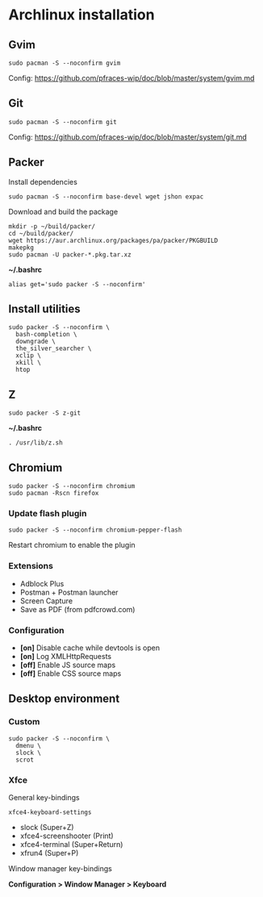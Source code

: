 Archlinux installation
======================

Gvim
----

    sudo pacman -S --noconfirm gvim

Config: https://github.com/pfraces-wip/doc/blob/master/system/gvim.md

Git
---

    sudo pacman -S --noconfirm git

Config: https://github.com/pfraces-wip/doc/blob/master/system/git.md

Packer
------

Install dependencies

    sudo pacman -S --noconfirm base-devel wget jshon expac

Download and build the package

    mkdir -p ~/build/packer/
    cd ~/build/packer/
    wget https://aur.archlinux.org/packages/pa/packer/PKGBUILD 
    makepkg
    sudo pacman -U packer-*.pkg.tar.xz

**~/.bashrc**

    alias get='sudo packer -S --noconfirm'

Install utilities
-----------------

    sudo packer -S --noconfirm \
      bash-completion \
      downgrade \
      the_silver_searcher \
      xclip \
      xkill \
      htop

Z
-

    sudo packer -S z-git

**~/.bashrc**

    . /usr/lib/z.sh

Chromium
--------

    sudo packer -S --noconfirm chromium
    sudo pacman -Rscn firefox

### Update flash plugin

    sudo packer -S --noconfirm chromium-pepper-flash

Restart chromium to enable the plugin

### Extensions

*   Adblock Plus
*   Postman + Postman launcher
*   Screen Capture
*   Save as PDF (from pdfcrowd.com)

### Configuration

*   **[on]** Disable cache while devtools is open
*   **[on]** Log XMLHttpRequests
*   **[off]** Enable JS source maps
*   **[off]** Enable CSS source maps

Desktop environment
-------------------

### Custom

    sudo packer -S --noconfirm \
      dmenu \
      slock \
      scrot

### Xfce

General key-bindings

    xfce4-keyboard-settings

*   slock (Super+Z)
*   xfce4-screenshooter (Print)
*   xfce4-terminal (Super+Return)
*   xfrun4 (Super+P)

Window manager key-bindings

**Configuration > Window Manager > Keyboard**
